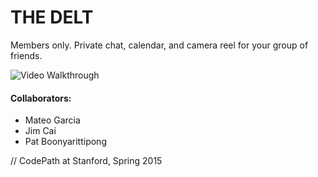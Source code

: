 # THE DELT
Members only. Private chat, calendar, and camera reel for your group of friends.

![Video Walkthrough](https://github.com/mog96/XCHAT/blob/master/thedeltitb.gif)









#### Collaborators:
* Mateo Garcia
* Jim Cai
* Pat Boonyarittipong




// CodePath at Stanford, Spring 2015
